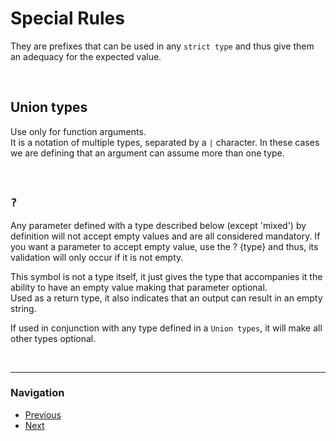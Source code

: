 Special Rules
================================

They are prefixes that can be used in any `strict type` and thus give them an 
adequacy for the expected value.


&nbsp;
&nbsp;


## Union types

Use only for function arguments.  
It is a notation of multiple types, separated by a `|` character.
In these cases we are defining that an argument can assume more than one type.

&nbsp;


## `?`
Any parameter defined with a type described below (except 'mixed') by 
definition will not accept empty values and are all considered mandatory.
If you want a parameter to accept empty value, use the ? {type} and thus, its 
validation will only occur if it is not empty.  

This symbol is not a type itself, it just gives the type that accompanies it 
the ability to have an empty value making that parameter optional.  
Used as a return type, it also indicates that an output can result in an empty 
string.  

If used in conjunction with any type defined in a `Union types`, it will make 
all other types optional.


&nbsp;
&nbsp;

________________________________________________________________________________

### Navigation

- [Previous](02.0%20Return%20Types.md)
- [Next](04.0%20Expanding%20Types.md)
